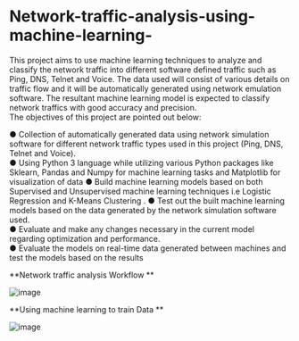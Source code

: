 # Network-traffic-analysis-using-machine-learning-

This project aims to use machine learning techniques to analyze and classify the network traffic into different software defined traffic such as Ping, DNS, Telnet and Voice. The data used will consist of various details on traffic flow and it will be automatically generated using network emulation software. The resultant machine learning model is expected to classify network traffics with good accuracy and precision.  
The objectives of this project are pointed out below: 
  
●	Collection of automatically generated data using network simulation software for different network traffic types used in this project (Ping, DNS, Telnet and Voice).  
● Using Python 3 language while utilizing various Python packages like Sklearn, Pandas and Numpy for machine learning tasks and Matplotlib for visualization of data
●	Build machine learning models based on both Supervised and Unsupervised machine learning techniques i.e Logistic Regression and K-Means Clustering .
●	Test out the built machine learning models based on the data generated by the network simulation software used.  
●	Evaluate and make any changes necessary in the current model regarding optimization and performance.  
●	Evaluate the models on real-time data generated between machines and test the models based on the results

**Network traffic analysis Workflow **

![image](https://user-images.githubusercontent.com/41712161/159209632-95f896bd-4a2c-46c4-b1d9-5dacb58fdcb1.png) 

**Using machine learning to train Data **

![image](https://user-images.githubusercontent.com/41712161/159209839-45c20263-4231-43ad-8331-16081c938aec.png)





